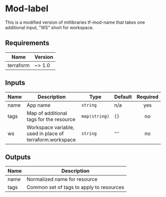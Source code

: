 # Mod-label
This is a modified version of mitlibraries tf-mod-name that takes one additional input, "WS" short for workspace.  

## Requirements

| Name | Version |
|------|---------|
| terraform | ~> 1.0 |


## Inputs

| Name | Description | Type | Default | Required |
|------|-------------|------|---------|:--------:|
| name | App name | `string` | n/a | yes |
| tags | Map of additional tags for the resource | `map(string)` | `{}` | no |
| ws | Workspace variable, used in place of terraform.workspace | `string` | `""` | no |

## Outputs

| Name | Description |
|------|-------------|
| name | Normalized name for resource |
| tags | Common set of tags to apply to resources |